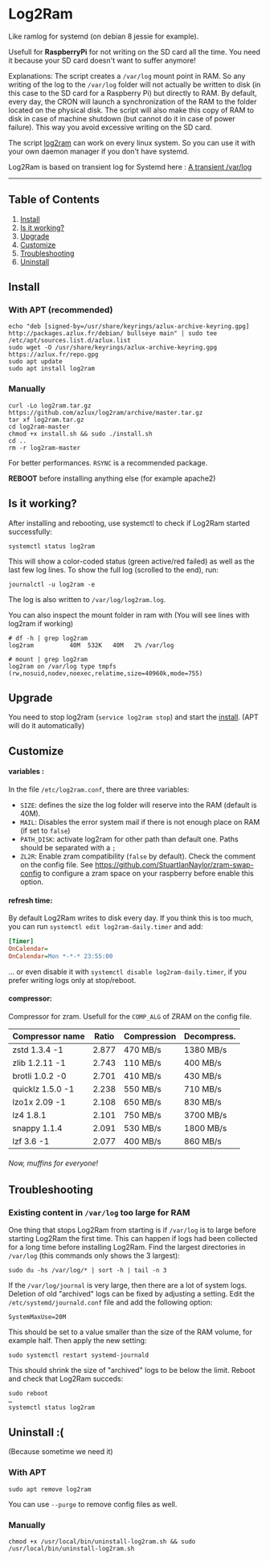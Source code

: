 # Log2Ram
Like ramlog for systemd (on debian 8 jessie for example).

Usefull for **RaspberryPi** for not writing on the SD card all the time. You need it because your SD card doesn't want to suffer anymore!

Explanations: The script creates a `/var/log` mount point in RAM. So any writing of the log to the `/var/log` folder will not actually be written to disk (in this case to the SD card for a Raspberry Pi) but directly to RAM. By default, every day, the CRON will launch a synchronization of the RAM to the folder located on the physical disk. The script will also make this copy of RAM to disk in case of machine shutdown (but cannot do it in case of power failure). This way you avoid excessive writing on the SD card.

The script [log2ram](https://github.com/azlux/log2ram) can work on every linux system. So you can use it with your own daemon manager if you don't have systemd.

Log2Ram is based on transient log for Systemd here : [A transient /var/log](https://www.debian-administration.org/article/661/A_transient_/var/log)

_____
## Table of Contents
1. [Install](#install)
2. [Is it working?](#is-it-working)
3. [Upgrade](#upgrade)
4. [Customize](#customize)
5. [Troubleshooting](#troubleshooting)
6. [Uninstall](#uninstall-)

## Install
### With APT (recommended)
    echo "deb [signed-by=/usr/share/keyrings/azlux-archive-keyring.gpg] http://packages.azlux.fr/debian/ bullseye main" | sudo tee /etc/apt/sources.list.d/azlux.list
    sudo wget -O /usr/share/keyrings/azlux-archive-keyring.gpg  https://azlux.fr/repo.gpg
    sudo apt update
    sudo apt install log2ram

### Manually
    curl -Lo log2ram.tar.gz https://github.com/azlux/log2ram/archive/master.tar.gz
    tar xf log2ram.tar.gz
    cd log2ram-master
    chmod +x install.sh && sudo ./install.sh
    cd ..
    rm -r log2ram-master

For better performances. `RSYNC` is a recommended package.

**REBOOT** before installing anything else (for example apache2)

## Is it working?
After installing and rebooting, use systemctl to check if Log2Ram started successfully:

```
systemctl status log2ram
```

This will show a color-coded status (green active/red failed) as well as the last few log lines. To show the full log (scrolled to the end), run:

```
journalctl -u log2ram -e
```

The log is also written to `/var/log/log2ram.log`.

You can also inspect the mount folder in ram with (You will see lines with log2ram if working)
```
# df -h | grep log2ram
log2ram          40M  532K   40M   2% /var/log

# mount | grep log2ram
log2ram on /var/log type tmpfs (rw,nosuid,nodev,noexec,relatime,size=40960k,mode=755)
```

## Upgrade

You need to stop log2ram (`service log2ram stop`) and start the [install](#install). (APT will do it automatically)

## Customize
#### variables :
In the file `/etc/log2ram.conf`, there are three variables:

- `SIZE`: defines the size the log folder will reserve into the RAM (default is 40M).
- `MAIL`: Disables the error system mail if there is not enough place on RAM (if set to `false`)
- `PATH_DISK`: activate log2ram for other path than default one. Paths should be separated with a `;`
- `ZL2R`: Enable zram compatibility (`false` by default). Check the comment on the config file. See https://github.com/StuartIanNaylor/zram-swap-config to configure a zram space on your raspberry before enable this option.

#### refresh time:
By default Log2Ram writes to disk every day. If you think this is too much, you can run `systemctl edit log2ram-daily.timer` and add:

```ini
[Timer]
OnCalendar=
OnCalendar=Mon *-*-* 23:55:00
```
... or even disable it with `systemctl disable log2ram-daily.timer`, if you prefer writing logs only at stop/reboot.

#### compressor:
Compressor for zram. Usefull for the `COMP_ALG` of ZRAM on the config file.

| Compressor name	     | Ratio	| Compression | Decompress. |
|------------------------|----------|-------------|-------------|
|zstd 1.3.4 -1	         | 2.877	| 470 MB/s	  | 1380 MB/s   |
|zlib 1.2.11 -1	         | 2.743    | 110 MB/s    | 400 MB/s    |
|brotli 1.0.2 -0	     | 2.701	| 410 MB/s	  | 430 MB/s    |
|quicklz 1.5.0 -1	     | 2.238	| 550 MB/s	  | 710 MB/s    |
|lzo1x 2.09 -1	         | 2.108	| 650 MB/s	  | 830 MB/s    |
|lz4 1.8.1	             | 2.101    | 750 MB/s    | 3700 MB/s   |
|snappy 1.1.4	         | 2.091	| 530 MB/s	  | 1800 MB/s   |
|lzf 3.6 -1	             | 2.077	| 400 MB/s	  | 860 MB/s    |

###### Now, muffins for everyone!

## Troubleshooting

### Existing content in `/var/log` too large for RAM

One thing that stops Log2Ram from starting is if `/var/log` is to large before starting Log2Ram the first time. This can happen if logs had been collected for a long time before installing Log2Ram. Find the largest directories in `/var/log` (this commands only shows the 3 largest):

```
sudo du -hs /var/log/* | sort -h | tail -n 3
```

If the `/var/log/journal` is very large, then there are a lot of system logs. Deletion of old "archived" logs can be fixed by adjusting a setting. Edit the `/etc/systemd/journald.conf` file and add the following option:

```
SystemMaxUse=20M
```

This should be set to a value smaller than the size of the RAM volume, for example half. Then apply the new setting:

```
sudo systemctl restart systemd-journald
```

This should shrink the size of "archived" logs to be below the limit. Reboot and check that Log2Ram succeds:

```
sudo reboot
…
systemctl status log2ram
```

## Uninstall :(
(Because sometime we need it)
### With APT
```
sudo apt remove log2ram
```
You can use `--purge` to remove config files as well.

### Manually
```
chmod +x /usr/local/bin/uninstall-log2ram.sh && sudo /usr/local/bin/uninstall-log2ram.sh
```
